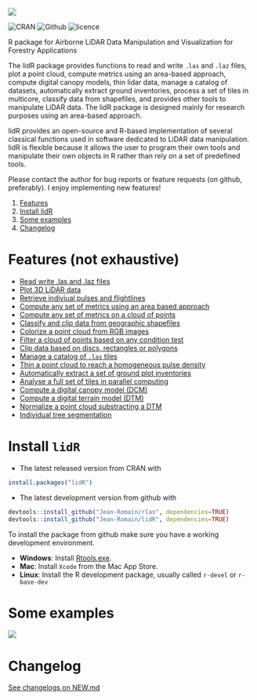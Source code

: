 ![](https://raw.githubusercontent.com/Jean-Romain/lidR/gh-pages/images/lidr-ban.png)<br/>

![CRAN](https://img.shields.io/badge/CRAN-1.2.0-brightgreen.svg)  ![Github](https://img.shields.io/badge/Github-1.2.1-green.svg) ![licence](https://img.shields.io/badge/Licence-GPL--3-blue.svg)

R package for Airborne LiDAR Data Manipulation and Visualization for Forestry Applications

The lidR package provides functions to read and write `.las` and `.laz` files, plot a point cloud, compute metrics using an area-based approach, compute digital canopy models, thin lidar data, manage a catalog of datasets, automatically extract ground inventories, process a set of tiles in multicore, classify data from shapefiles, and provides other tools to manipulate LiDAR data. The lidR package is designed mainly for research purposes using an area-based approach.

lidR provides an open-source and R-based implementation of several classical functions used in software dedicated to LiDAR data manipulation. lidR is flexible because it allows the user to program their own tools and manipulate their own objects in R rather than rely on a set of predefined tools.

Please contact the author for bug reports or feature requests (on github, preferably). I enjoy implementing new features!

1. [Features](#features-not-exhaustive)
2. [Install lidR](#install-lidr)
3. [Some examples](#some-examples)
4. [Changelog](#changelog)

# Features (not exhaustive)

- [Read write .las and .laz files](https://github.com/Jean-Romain/lidR/wiki/readLAS)
- [Plot 3D LiDAR data](https://github.com/Jean-Romain/lidR/wiki/lasplot)
- [Retrieve indiviual pulses and flightlines](https://github.com/Jean-Romain/lidR/wiki/readLAS#dynamically-computed-fields)
- [Compute any set of metrics using an area based approach](https://github.com/Jean-Romain/lidR/wiki/grid_metrics)
- [Compute any set of metrics on a cloud of points](https://github.com/Jean-Romain/lidR/wiki/cloud_metrics)
- [Classify and clip data from geographic shapefiles](https://github.com/Jean-Romain/lidR/wiki/lasclassify)
- [Colorize a point cloud from RGB images](https://github.com/Jean-Romain/lidR/wiki/lasclassify)
- [Filter a cloud of points based on any condition test](https://github.com/Jean-Romain/lidR/wiki/lasfilter)
- [Clip data based on discs, rectangles or polygons](https://github.com/Jean-Romain/lidR/wiki/lasclip)
- [Manage a catalog of `.las` tiles](https://github.com/Jean-Romain/lidR/wiki/catalog)
- [Thin a point cloud to reach a homogeneous pulse density](https://github.com/Jean-Romain/lidR/wiki/lasdecimate)
- [Automatically extract a set of ground plot inventories](https://github.com/Jean-Romain/lidR/wiki/catalog_queries)
- [Analyse a full set of tiles in parallel computing](https://github.com/Jean-Romain/lidR/wiki/catalog#process-all-the-file-of-a-catalog_apply)
- [Compute a digital canopy model (DCM)](https://github.com/Jean-Romain/lidR/wiki/grid_canopy)
- [Compute a digital terrain model (DTM)](https://github.com/Jean-Romain/lidR/wiki/grid_terrain)
- [Normalize a point cloud substracting a DTM](https://github.com/Jean-Romain/lidR/wiki/lasnormalize)
- [Individual tree segmentation](https://github.com/Jean-Romain/lidR/wiki/Tree-segmentation-from-A-to-Z)

# Install `lidR`

* The latest released version from CRAN with

```r
install.packages("lidR")
```

* The latest development version from github with

```r
devtools::install_github("Jean-Romain/rlas", dependencies=TRUE)
devtools::install_github("Jean-Romain/lidR", dependencies=TRUE)
```

To install the package from github make sure you have a working development environment.

* **Windows**: Install [Rtools.exe](https://cran.r-project.org/bin/windows/Rtools/).  
* **Mac**: Install `Xcode` from the Mac App Store.
* **Linux**: Install the R development package, usually called `r-devel` or `r-base-dev`
    
# Some examples

![](https://raw.githubusercontent.com/Jean-Romain/lidR/gh-pages/images/examplereadme.png)

# Changelog

[See changelogs on NEW.md](https://github.com/Jean-Romain/lidR/blob/master/NEWS.md)
